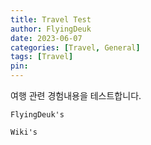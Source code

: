 ```yaml
---
title: Travel Test
author: FlyingDeuk
date: 2023-06-07
categories: [Travel, General]
tags: [Travel]
pin:
---
```


여행 관련 경험내용을 테스트합니다. 

`FlyingDeuk's`
> 

`Wiki's`
> 
